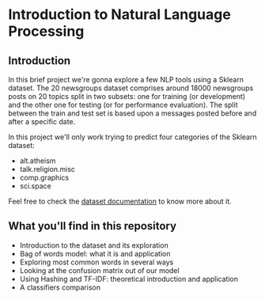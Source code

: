 # Introduction to Natural Language Processing

## Introduction

In this brief project we're gonna explore a few NLP tools using a Sklearn dataset. The 20 newsgroups dataset comprises around 18000 newsgroups posts on 20 topics split in two subsets: one for training (or development) and the other one for testing (or for performance evaluation). The split between the train and test set is based upon a messages posted before and after a specific date.

In this project we'll only work trying to predict four categories of the Sklearn dataset:

* alt.atheism
* talk.religion.misc
* comp.graphics
* sci.space

Feel free to check the [dataset documentation](https://scikit-learn.org/0.19/datasets/twenty_newsgroups.html) to know more about it. 

## What you'll find in this repository

* Introduction to the dataset and its exploration
* Bag of words model: what it is and application
* Exploring most common words in several ways
* Looking at the confusion matrix out of our model
* Using Hashing and TF-IDF: theoretical introduction and application
* A classifiers comparison
